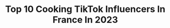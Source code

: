 ---
title: Top 10 Cooking TikTok Influencers In France In 2023
description: >-
  Find top cooking TikTok influencers in France in 2023. Most popular hashtags: #cooking #pourtoi #foryou #food.
platform: TikTok
hits: 56
text_top: Discover the top-rated TikTok profiles on inBeat.
text_bottom: Our search engine has 56 TikTok influencers like this in France for you to collaborate.
profiles:
  - username: "toufuoff"
    fullname: >-
      𝖙𝖔𝖚𝖋𝖚🧸
    bio: >-
      |🌜17yo🌛| |📸Instagram➪Toufu.mg🍓 JE FOLLOW MES ABONNÉS D’INSTA ➪52.0K🐧
    location: "France"
    followers: 51600
    engagement: 1252
    commentsToLikes: 0.022353
    id: ckciuky0m0ady0j239d1u1hri
    verified: false
    hashtags: "#cooking, #fun, #concours, #rouet"
  - username: "minikitchenworld"
    fullname: >-
      lexix8
    bio: >-
      find your miniature 👇👇
    location: "France"
    followers: 273500
    engagement: 1245
    commentsToLikes: 0.005129
    id: ckbqio7du3ugs0j23306ul1a4
    verified: false
    hashtags: "#foodie, #mini, #fyp, #cooking"
  - username: "lousbii"
    fullname: >-
      Nikita_mere
    bio: >-
      Insta: Lousbii94 🔫🦁
    location: "France"
    followers: 2733
    engagement: 837
    commentsToLikes: 0.016239
    id: ckae1eymuokob0i78qsgjpflr
    verified: false
    hashtags: "#cooking, #cuisto, #mood, #pourtoi"
  - username: "bsraw"
    fullname: >-
      Bsraw
    bio: >-
      bsraw
    location: "France"
    followers: 10000
    engagement: 749
    commentsToLikes: 0.016801
    id: ck9skca9i83jy0j78y69i3qsi
    verified: false
    hashtags: "#pourtoi, #cuisine, #pourtoii, #pourtoipage"
  - username: "nirosa.world"
    fullname: >-
      Nirosa
    bio: >-
      Le sujet principale ici c'est...... Les bijoux 💎 Je les fais moi même !
    location: "France"
    followers: 3915
    engagement: 1249
    commentsToLikes: 0.005263
    id: ckbqiox4m3xl10j23duzacifv
    verified: false
    hashtags: "#cookislifefr, #cooking, #pourtoi, #cuisine"
  - username: "penelope.dc"
    fullname: >-
      penelope.dc
    bio: >-
      i like to embarrass myself
    location: "France"
    followers: 7252
    engagement: 799
    commentsToLikes: 0.022143
    id: ckb9bqvfry6o80j23t966z2fo
    verified: false
    hashtags: "#sushi, #coffee, #foryou, #vegan"
  - username: "laeyna"
    fullname: >-
      lina
    bio: >-
      Food food food fooooooooood 22yo looking like 17 Thank you for 20k 🥺💕
    location: "France"
    followers: 20800
    engagement: 921
    commentsToLikes: 0.016472
    id: ckbl0vz6kxr0q0j23gj72jy78
    verified: false
    hashtags: "#recette, #recipe, #cooking, #food"
  - username: "cii_ndye"
    fullname: >-
      Dydie
    bio: >-
      Maman de Mayron 🐶 Undiz 👙 Aime la bouffe 🍫
    location: "France"
    followers: 6577
    engagement: 792
    commentsToLikes: 0.018650
    id: ck9fcswx2lev30j78uro0cnmt
    verified: false
    hashtags: "#pourtoi, #tiktokfoodie, #dogchallenge, #foodlover"
  - username: "pereetfishrestaurant"
    fullname: >-
      Père & Fish
    bio: >-
      Street Food de Poisson Frais 🐟 On cuisine 🔪On partage 🤤 & Tu kiffes 💙
    location: "France"
    followers: 15200
    engagement: 579
    commentsToLikes: 0.026161
    id: cka0vlc04z1lo0i78seahyynz
    verified: true
    hashtags: "#foodporn, #fishburger, #tiktokchef, #foodcomedy"
  - username: "izeecook"
    fullname: >-
      Sopien_lifestyle
    bio: >-
      YouTube: IzeeCOOK tv💕Insta: sopien_lifestyle💕Facebook: IzeeCOOK. Abonne-toi 😘
    location: "France"
    followers: 15200
    engagement: 718
    commentsToLikes: 0.008610
    id: ckce1cyeqi7ln0j23r54uw0es
    verified: false
    hashtags: "#yumm, #izeecook, #pourtoi, #foryou"
---